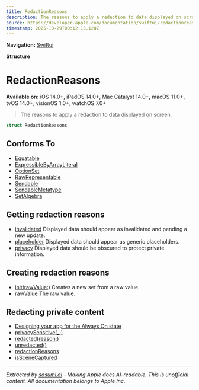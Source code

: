 ```yaml
---
title: RedactionReasons
description: The reasons to apply a redaction to data displayed on screen.
source: https://developer.apple.com/documentation/swiftui/redactionreasons
timestamp: 2025-10-29T00:12:15.120Z
---
```


**Navigation:** [Swiftui](/documentation/swiftui)

**Structure**

# RedactionReasons

**Available on:** iOS 14.0+, iPadOS 14.0+, Mac Catalyst 14.0+, macOS 11.0+, tvOS 14.0+, visionOS 1.0+, watchOS 7.0+

> The reasons to apply a redaction to data displayed on screen.

```swift
struct RedactionReasons
```

## Conforms To

- [Equatable](/documentation/Swift/Equatable)
- [ExpressibleByArrayLiteral](/documentation/Swift/ExpressibleByArrayLiteral)
- [OptionSet](/documentation/Swift/OptionSet)
- [RawRepresentable](/documentation/Swift/RawRepresentable)
- [Sendable](/documentation/Swift/Sendable)
- [SendableMetatype](/documentation/Swift/SendableMetatype)
- [SetAlgebra](/documentation/Swift/SetAlgebra)

## Getting redaction reasons

- [invalidated](/documentation/swiftui/redactionreasons/invalidated) Displayed data should appear as invalidated and pending a new update.
- [placeholder](/documentation/swiftui/redactionreasons/placeholder) Displayed data should appear as generic placeholders.
- [privacy](/documentation/swiftui/redactionreasons/privacy) Displayed data should be obscured to protect private information.

## Creating redaction reasons

- [init(rawValue:)](/documentation/swiftui/redactionreasons/init(rawvalue:)) Creates a new set from a raw value.
- [rawValue](/documentation/swiftui/redactionreasons/rawvalue) The raw value.

## Redacting private content

- [Designing your app for the Always On state](/documentation/watchOS-Apps/designing-your-app-for-the-always-on-state)
- [privacySensitive(_:)](/documentation/swiftui/view/privacysensitive(_:))
- [redacted(reason:)](/documentation/swiftui/view/redacted(reason:))
- [unredacted()](/documentation/swiftui/view/unredacted())
- [redactionReasons](/documentation/swiftui/environmentvalues/redactionreasons)
- [isSceneCaptured](/documentation/swiftui/environmentvalues/isscenecaptured)

---

*Extracted by [sosumi.ai](https://sosumi.ai) - Making Apple docs AI-readable.*
*This is unofficial content. All documentation belongs to Apple Inc.*
